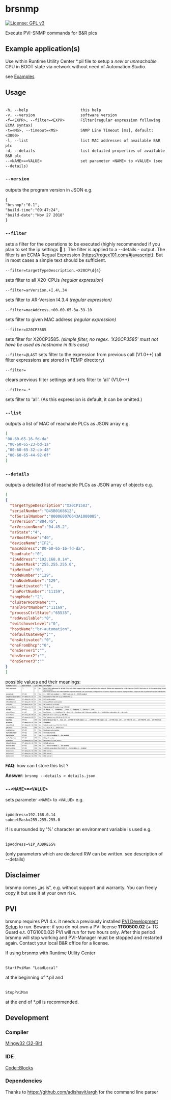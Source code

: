 
# brsnmp 
[![License: GPL v3](https://img.shields.io/badge/License-GPL%20v3-blue.svg)](https://www.gnu.org/licenses/gpl-3.0)

Execute PVI-SNMP commands for B&amp;R plcs

## Example application(s)

Use within Runtime Utility Center *.pil file to setup a *new* or *unreachable* CPU in BOOT state via network without need of Automation Studio.

see [Examples](https://github.com/hilch/brsnmp/blob/master/examples.md)

## Usage

```batch

-h, --help                       this help
-v, --version                    software version
-f=<EXPR>, --filter=<EXPR>       Filter(regular expression following ECMA syntax)
-t=<MS>, --timeout=<MS>          SNMP Line Timeout [ms], default: <3000>
-l, --list                       list MAC addresses of available B&R plc
-d, --details                    list detailed properties of available B&R plc
--<NAME>=<VALUE>                 set parameter <NAME> to <VALUE> (see --details)
```

### `--version`

outputs the program version in JSON e.g.
```
{
"brsnmp":"0.1",
"build-time":"09:47:24",
"build-date":"Nov 27 2018"
}
```

### `--filter`

sets a filter for the operations to be executed (highly recommended if you plan to set the ip settings :grimacing: ). The filter is applied to a --details - output.
The filter is an ECMA Regual Expression (https://regex101.com/#javascript).
But in most cases a simple text should be sufficient.

```--filter=targetTypeDescription.+X20CP\d{4}```

sets filter to all X20-CPUs *(regular expression)*

```--filter=arVersion.+I.4\.34```

sets filter to AR-Version I4.3.4  *(regular expression)*

```--filter=macAddress.+00-60-65-3a-39-10```

sets filter to given MAC address *(regular expression)*

```--filter=X20CP3585```

sets filter for X20CP3585. *(simple filter, no regex. 'X20CP3585' must not have be used as hostname in this case)*

```--filter=@LAST```
sets filter to the expression from previous call (V1.0++)
(all filter expressions are stored in TEMP directory)

```--filter=```

clears previous filter settings and sets filter to 'all' (V1.0++)

```--filter=.*```

sets filter to 'all'. (As this expression is default, it can be omitted.)


### `--list`

outputs a list of MAC of reachable PLCs as JSON array e.g.
```json
[
"00-60-65-16-fd-da"
,"00-60-65-23-bd-1a"
,"00-60-65-32-cb-48"
,"00-60-65-44-92-0f"
]
```

### `--details`

outputs a detailed list of reachable PLCs as JSON array of objects e.g.
```json
[
{
  "targetTypeDescription":"X20CP1583",
  "serialNumber":"D45B0168612",
  "cfSerialNumber":"000060076643A1000085",
  "arVersion":"B04.45",
  "arVersionNorm":"04.45.2",
  "arState":"4",
  "arBootPhase":"40",
  "deviceName":"IF2",
  "macAddress":"00-60-65-16-fd-da",
  "baudrate":"0",
  "ipAddress":"192.168.0.14",
  "subnetMask":"255.255.255.0",
  "ipMethod":"0",
  "nodeNumber":"129",
  "inaNodeNumber":"129",
  "inaActivated":"1",
  "inaPortNumber":"11159",
  "snmpMode":"2",
  "clusterHostName":"",
  "anslPortNumber":"11169",
  "processCtrlState":"65535",
  "redAvailable":"0",
  "switchoverLevel":"0",
  "hostName":"br-automation",
  "defaultGateway":"",
  "dnsActivated":"0",
  "dnsFromDhcp":"0",
  "dnsServer1":"",
  "dnsServer2":"",
  "dnsServer3":""
}
]
```

possible values and their meanings:
![SNMPVariables](https://github.com/hilch/brsnmp/blob/master/doc/SnmpVariables.PNG)


**FAQ**: how can I store this list ?

**Answer**: ```brsnmp --details > details.json```

### `--<NAME>=<VALUE>`

sets parameter `<NAME>` to `<VALUE>` e.g.

```batch

ipAddress=192.168.0.14
subnetMask=255.255.255.0

```
if <VALUE> is surrounded by '%' character an environment variable is used e.g.

```batch

ipAddress=%IP_ADDRESS%

```


(only parameters which are declared RW can be written. see description of --details)

## Disclaimer

brsnmp comes „as is“, e.g. without support and warranty.
You can freely copy it but use it at your own risk.

## PVI

brsnmp requires PVI 4.x.
it needs a previously installed [PVI Development Setup](https://www.br-automation.com/en/downloads/#categories=Software/Automation+NET%2FPVI) to run.
Beware: if you do not own a PVI license **1TG0500.02** (+ TG Guard e.t. 0TG1000.02) PVI will run for two hours only. After this period brsnmp will stop working and PVI-Manager must be stopped and restarted again.
Contact your local B&R office for a license.

If using brsnmp with Runtime Utility Center

```batch

StartPviMan "LoadLocal"

```

at the beginning of *.pil and

```batch

StopPviMan
```  

at the end of *.pil is recommended.

## Development

### Compiler

[Mingw32 (32-Bit)](http://www.mingw.org/)

### IDE

[Code::Blocks](http://www.codeblocks.org/)

### Dependencies

Thanks to https://github.com/adishavit/argh for the command line parser
